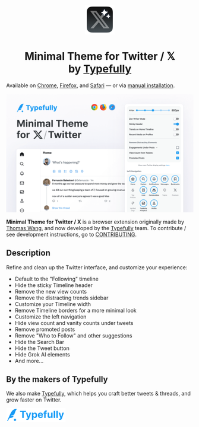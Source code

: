 <p align="center">
  <img width="80px" alt="Minimal Twitter App Icon" src=".github/assets/MinimalTwitterIcon.png" />
</p>

<h1 align="center">
  Minimal Theme for Twitter / 𝕏<br/>
  by <a href="https://typefully.com/?ref=minimal-twitter">Typefully</a>
</h1>

Available on [Chrome](https://chrome.google.com/webstore/detail/pobhoodpcipjmedfenaigbeloiidbflp), [Firefox](https://addons.mozilla.org/en-US/firefox/addon/minimaltwitter/), and [Safari](https://apps.apple.com/it/app/minimal-twitter/id1668204600) — or via [manual installation](./MANUAL_INSTALLATION.MD).

![Hero](.github/assets/hero.png)

**Minimal Theme for Twitter / X** is a browser extension originally made by [Thomas Wang](https://thomas.wang), and now developed by the [Typefully](https://typefully.com/?ref=minimal-twitter) team. To contribute / see development instructions, go to [CONTRIBUTING](./.github/CONTRIBUTING.md).

## Description

Refine and clean up the Twitter interface, and customize your experience:

- Default to the "Following" timeline
- Hide the sticky Timeline header
- Remove the new view counts
- Remove the distracting trends sidebar
- Customize your Timeline width
- Remove Timeline borders for a more minimal look
- Customize the left navigation
- Hide view count and vanity counts under tweets
- Remove promoted posts
- Remove "Who to Follow" and other suggestions
- Hide the Search Bar
- Hide the Tweet button
- Hide Grok AI elements
- And more...

## By the makers of Typefully

We also make [Typefully](https://typefully.com/?ref=minimal-twitter), which helps you craft better tweets &amp; threads, and grow faster on Twitter.

<a href="https://typefully.com/?ref=minimal-twitter">
  <img width="160px" alt="Typefully" src=".github/assets/typefully-logotype.png" />
</a>
